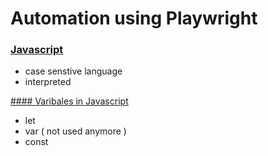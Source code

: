 # Automation using Playwright

### <u> Javascript </u>

- case senstive language
- interpreted

<u> ####  Varibales in Javascript </u>
- let
- var ( not used anymore )
- const